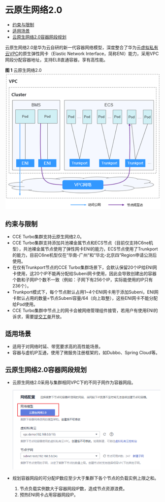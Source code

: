 # 云原生网络2.0<a name="cce_01_0284"></a>

-   [约束与限制](#section2548184716433)
-   [适用场景](#section3723244144011)
-   [云原生网络2.0容器网段规划](#section08181419115517)

云原生网络2.0是华为云自研的新一代容器网络模型，深度整合了华为云[虚拟私有云VPC](https://support.huaweicloud.com/vpc/index.html)的原生弹性网卡（Elastic Network Interface，简称ENI）能力，采用VPC网段分配容器地址，支持ELB直通容器，享有高性能。

**图 1**  云原生网络2.0<a name="zh-cn_topic_0146398798_fig117435555917"></a>  
![](figures/云原生网络2-0.png "云原生网络2-0")

## 约束与限制<a name="section2548184716433"></a>

-   CCE Turbo集群支持云原生网络2.0。
-   CCE Turbo集群支持添加共池裸金属节点和ECS节点（目前仅支持C6ne机型），共池裸金属节点使用了弹性网卡ENI的能力，ECS节点使用了Trunkport的能力，目前C6ne机型仅在“华南-广州“和“华北-北京四“Region申请公测后使用。
-   在仅有Trunkport节点的CCE Turbo集群场景下，会默认保留20个IP给ENI网卡使用，这20个IP不能再分配给Subeni网卡使用，因此会导致创建出的容器个数和子网IP个数不一致（例如：子网下有256个IP，实际能使用的IP只有236个）。
-   Trunkport模式下，每个节点默认占用1\~4个ENI网卡用于添加Subeni，ENI网卡默认占用的数量=节点Subeni容量/64（向上取整），这些ENI网卡不能分配给Pod使用。
-   CCE Turbo集群中节点上的网卡会被网络管理组件接管，若用户有使用ENI的诉求，需要[提交工单](https://console.huaweicloud.com/ticket/#/ticketindex/createIndex)开放。

## 适用场景<a name="section3723244144011"></a>

-   适用于对网络时延、带宽要求高的高性能场景。
-   容器与虚机IP互通，使用了微服务注册框架的，如Dubbo、Spring Cloud等。

## 云原生网络2.0容器网段规划<a name="section08181419115517"></a>

-   云原生网络2.0采用与集群相同VPC下的不同子网作为容器网段。

    ![](figures/zh-cn_image_0000001095506782.png)

-   规划容器网段的可分配IP数应至少大于集群下各个节点的负载实例上限之和。
    1.  节点负载实例数大于容器网段IP数，造成节点资源浪费。
    2.  预热ENI网卡占用容器网段IP。


